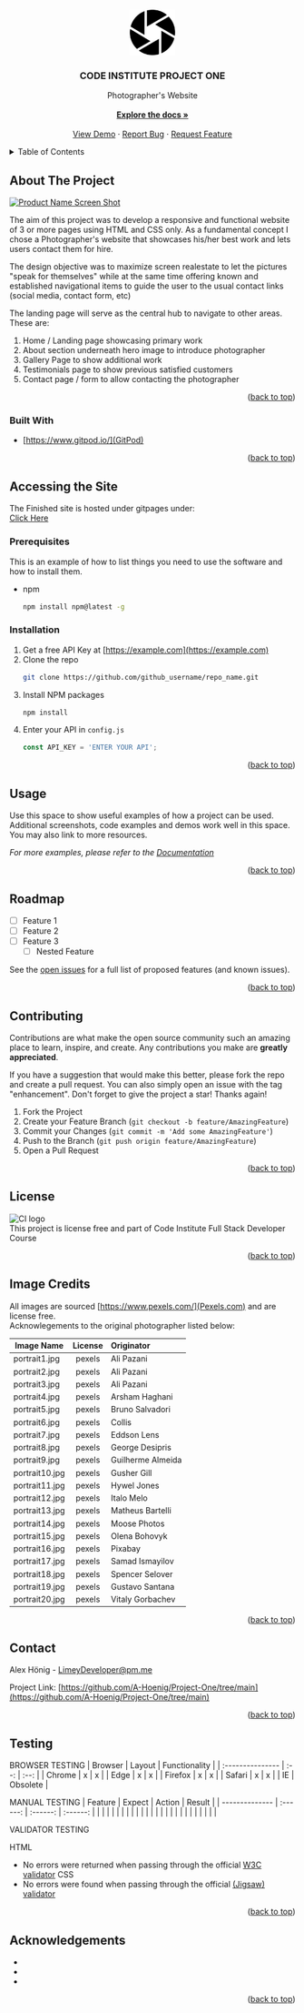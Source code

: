 <!-- Improved compatibility of back to top link: See: https://github.com/othneildrew/Best-README-Template/pull/73 -->
<a name="readme-top"></a>

<!-- PROJECT LOGO -->
<br />
<div align="center">
  <a href="https://github.com/A-Hoenig/Project-One">
    <img src="assets/favicon/logo.png" alt="Logo" width="80" height="80">
  </a>

<h3 align="center">CODE INSTITUTE PROJECT ONE</h3>

  <p align="center">
    Photographer's Website
    <br>
    <br />
    <a href="https://github.com/A-Hoenig/Project-One/"><strong>Explore the docs »</strong></a>
    <br />
    <br />
    <a href="https://github.com/A-Hoenig/Project-One/">View Demo</a>
    ·
    <a href="https://github.com/A-Hoenig/Project-One/issues">Report Bug</a>
    ·
    <a href="https://github.com/A-Hoenig/Project-One/issues">Request Feature</a>
  </p>
</div>

<!-- TABLE OF CONTENTS -->
<details>
  <summary>Table of Contents</summary>
  <ol>
    <li>
      <a href="#about-the-project">About The Project</a>
      <ul>
        <li><a href="#built-with">Built With</a></li>
      </ul>
    </li>
    <li>
      <a href="#getting-started">Getting Started</a>
      <ul>
        <li><a href="#prerequisites">Prerequisites</a></li>
        <li><a href="#installation">Installation</a></li>
      </ul>
    </li>
    <li><a href="#usage">Usage</a></li>
    <li><a href="#roadmap">Roadmap</a></li>
    <li><a href="#contributing">Contributing</a></li>
    <li><a href="#license">License</a></li>
    <li><a href="#image-credits">Image Credits</a></li>
    <li><a href="#testing">Testing</a></li>
    <li><a href="#contact">Contact</a></li>
    <li><a href="#acknowledgments">Acknowledgments</a></li>
  </ol>
</details>

<!-- ABOUT THE PROJECT -->
## About The Project

[![Product Name Screen Shot][product-screenshot]](https://example.com)

The aim of this project was to develop a responsive and functional website of 3 or more pages using HTML and CSS only.
As a fundamental concept I chose a Photographer's website that showcases his/her best work and lets users contact them for hire.

The design objective was to maximize screen realestate to let the pictures "speak for themselves" while at the same time offering known and established navigational items to guide the user to the usual contact links (social media, contact form, etc)

The landing page will serve as the central hub to navigate to other areas. These are:

<ol>
  <li>Home / Landing page showcasing primary work</li>
  <li>About section underneath hero image to introduce photographer</li>
  <li>Gallery Page to show additional work</li>
  <li>Testimonials page to show previous satisfied customers</li>
  <li>Contact page / form to allow contacting the photographer</li>
</ol>

<p align="right">(<a href="#readme-top">back to top</a>)</p>



### Built With

* [https://www.gitpod.io/](GitPod)

<p align="right">(<a href="#readme-top">back to top</a>)</p>



<!-- GETTING STARTED -->
## Accessing the Site

The Finished site is hosted under gitpages under:
<br>
<a href="">Click Here</a>

### Prerequisites

This is an example of how to list things you need to use the software and how to install them.
* npm
  ```sh
  npm install npm@latest -g
  ```

### Installation

1. Get a free API Key at [https://example.com](https://example.com)
2. Clone the repo
   ```sh
   git clone https://github.com/github_username/repo_name.git
   ```
3. Install NPM packages
   ```sh
   npm install
   ```
4. Enter your API in `config.js`
   ```js
   const API_KEY = 'ENTER YOUR API';
   ```

<p align="right">(<a href="#readme-top">back to top</a>)</p>



<!-- USAGE EXAMPLES -->
## Usage

Use this space to show useful examples of how a project can be used. Additional screenshots, code examples and demos work well in this space. You may also link to more resources.

_For more examples, please refer to the [Documentation](https://example.com)_

<p align="right">(<a href="#readme-top">back to top</a>)</p>



<!-- ROADMAP -->
## Roadmap

- [ ] Feature 1
- [ ] Feature 2
- [ ] Feature 3
    - [ ] Nested Feature

See the [open issues](https://github.com/github_username/repo_name/issues) for a full list of proposed features (and known issues).

<p align="right">(<a href="#readme-top">back to top</a>)</p>



<!-- CONTRIBUTING -->
## Contributing

Contributions are what make the open source community such an amazing place to learn, inspire, and create. Any contributions you make are **greatly appreciated**.

If you have a suggestion that would make this better, please fork the repo and create a pull request. You can also simply open an issue with the tag "enhancement".
Don't forget to give the project a star! Thanks again!

1. Fork the Project
2. Create your Feature Branch (`git checkout -b feature/AmazingFeature`)
3. Commit your Changes (`git commit -m 'Add some AmazingFeature'`)
4. Push to the Branch (`git push origin feature/AmazingFeature`)
5. Open a Pull Request

<p align="right">(<a href="#readme-top">back to top</a>)</p>



<!-- LICENSE -->
## License

![CI logo](https://codeinstitute.s3.amazonaws.com/fullstack/ci_logo_small.png) 
<br>
This project is license free and part of Code Institute Full Stack Developer Course

<p align="right">(<a href="#readme-top">back to top</a>)</p>

<!-- IMAGE-CREDITS -->
## Image Credits

All images are sourced [https://www.pexels.com/](Pexels.com) and are license free.
<br>
Acknowlegements to the original photographer listed below:

| Image Name    | License | Originator |
| ------------- | :---: | :--- |
| portrait1.jpg | pexels | Ali Pazani |
| portrait2.jpg | pexels | Ali Pazani |
| portrait3.jpg | pexels | Ali Pazani |
| portrait4.jpg | pexels | Arsham Haghani |
| portrait5.jpg | pexels | Bruno Salvadori |
| portrait6.jpg | pexels | Collis |
| portrait7.jpg | pexels | Eddson Lens |
| portrait8.jpg | pexels | George Desipris |
| portrait9.jpg | pexels | Guilherme Almeida |
| portrait10.jpg | pexels | Gusher Gill |
| portrait11.jpg | pexels | Hywel Jones |
| portrait12.jpg | pexels | Italo Melo |
| portrait13.jpg | pexels | Matheus Bartelli |
| portrait14.jpg | pexels | Moose Photos |
| portrait15.jpg | pexels | Olena Bohovyk |
| portrait16.jpg | pexels | Pixabay |
| portrait17.jpg | pexels | Samad Ismayilov |
| portrait18.jpg | pexels | Spencer Selover |
| portrait19.jpg | pexels |  Gustavo Santana|
| portrait20.jpg | pexels | Vitaly Gorbachev |



<p align="right">(<a href="#readme-top">back to top</a>)</p>

<!-- CONTACT -->
## Contact

Alex Hönig -  LimeyDeveloper@pm.me

Project Link: [https://github.com/A-Hoenig/Project-One/tree/main](https://github.com/A-Hoenig/Project-One/tree/main)

<p align="right">(<a href="#readme-top">back to top</a>)</p>

<!-- TESTING -->
## Testing

BROWSER TESTING
| Browser         | Layout | Functionality |
| :--------------- | :--: | :--: |
| Chrome          | x | x |
| Edge            | x | x |
| Firefox         | x | x |
| Safari          | x | x |
| IE              | Obsolete |

MANUAL TESTING
| Feature        | Expect | Action | Result |
| -------------- | :------: | :------: | :------: |
|                |        |        |        |
|                |        |        |        |
|                |        |        |        |
|                |        |        |        |
|                |        |        |        |

VALIDATOR TESTING

HTML
  - No errors were returned when passing through the official [W3C validator](https://validator.w3.org/nu/?doc=https%3A%2F%2Fcode-institute-org.github.io%2Flove-running-2.0%2Findex.html)
CSS
  - No errors were found when passing through the official [(Jigsaw) validator](https://jigsaw.w3.org/css-validator/validator?uri=https%3A%2F%2Fvalidator.w3.org%2Fnu%2F%3Fdoc%3Dhttps%253A%252F%252Fcode-institute-org.github.io%252Flove-running-2.0%252Findex.html&profile=css3svg&usermedium=all&warning=1&vextwarning=&lang=en#css)

<p align="right">(<a href="#readme-top">back to top</a>)</p>

<!-- Acknowledgements -->
## Acknowledgements

* []()
* []()
* []()

<p align="right">(<a href="#readme-top">back to top</a>)</p>



<!-- MARKDOWN LINKS & IMAGES -->
<!-- https://www.markdownguide.org/basic-syntax/#reference-style-links -->
[contributors-shield]: https://img.shields.io/github/contributors/github_username/repo_name.svg?style=for-the-badge
[contributors-url]: https://github.com/github_username/repo_name/graphs/contributors
[forks-shield]: https://img.shields.io/github/forks/github_username/repo_name.svg?style=for-the-badge
[forks-url]: https://github.com/github_username/repo_name/network/members
[stars-shield]: https://img.shields.io/github/stars/github_username/repo_name.svg?style=for-the-badge
[stars-url]: https://github.com/github_username/repo_name/stargazers
[issues-shield]: https://img.shields.io/github/issues/github_username/repo_name.svg?style=for-the-badge
[issues-url]: https://github.com/github_username/repo_name/issues
[license-shield]: https://img.shields.io/github/license/github_username/repo_name.svg?style=for-the-badge
[license-url]: https://github.com/github_username/repo_name/blob/master/LICENSE.txt
[linkedin-shield]: https://img.shields.io/badge/-LinkedIn-black.svg?style=for-the-badge&logo=linkedin&colorB=555
[linkedin-url]: https://linkedin.com/in/linkedin_username
[product-screenshot]: images/screenshot.png
[Next.js]: https://img.shields.io/badge/next.js-000000?style=for-the-badge&logo=nextdotjs&logoColor=white
[Next-url]: https://nextjs.org/
[React.js]: https://img.shields.io/badge/React-20232A?style=for-the-badge&logo=react&logoColor=61DAFB
[React-url]: https://reactjs.org/
[Vue.js]: https://img.shields.io/badge/Vue.js-35495E?style=for-the-badge&logo=vuedotjs&logoColor=4FC08D
[Vue-url]: https://vuejs.org/
[Angular.io]: https://img.shields.io/badge/Angular-DD0031?style=for-the-badge&logo=angular&logoColor=white
[Angular-url]: https://angular.io/
[Svelte.dev]: https://img.shields.io/badge/Svelte-4A4A55?style=for-the-badge&logo=svelte&logoColor=FF3E00
[Svelte-url]: https://svelte.dev/
[Laravel.com]: https://img.shields.io/badge/Laravel-FF2D20?style=for-the-badge&logo=laravel&logoColor=white
[Laravel-url]: https://laravel.com
[Bootstrap.com]: https://img.shields.io/badge/Bootstrap-563D7C?style=for-the-badge&logo=bootstrap&logoColor=white
[Bootstrap-url]: https://getbootstrap.com
[JQuery.com]: https://img.shields.io/badge/jQuery-0769AD?style=for-the-badge&logo=jquery&logoColor=white
[JQuery-url]: https://jquery.com 
[GitPod-url]: https://www.gitpod.io/


